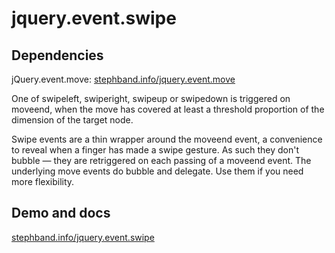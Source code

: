 <h1>jquery.event.swipe</h1>

<h2>Dependencies</h2>
<p>jQuery.event.move: <a href="http://stephband.info/jquery.event.move/">stephband.info/jquery.event.move</a></p>

<p>One of swipeleft, swiperight, swipeup or swipedown is triggered on moveend, when the move has covered at least a threshold proportion of the dimension of the target node.</p>

<p>Swipe events are a thin wrapper around the moveend event, a convenience to reveal when a finger has made a swipe gesture. As such they don't bubble &mdash; they are retriggered on each passing of a moveend event. The underlying move events do bubble and delegate. Use them if you need more flexibility.</p>

<h2>Demo and docs</h2>
<a href="http://stephband.info/jquery.event.swipe">stephband.info/jquery.event.swipe</a>